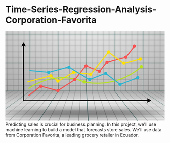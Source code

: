 # Time-Series-Regression-Analysis-Corporation-Favorita
![alt text](image.png)
Predicting sales is crucial for business planning. In this project, we'll use machine learning to build a model that forecasts store sales. We'll use data from Corporation Favorita, a leading grocery retailer in Ecuador.
